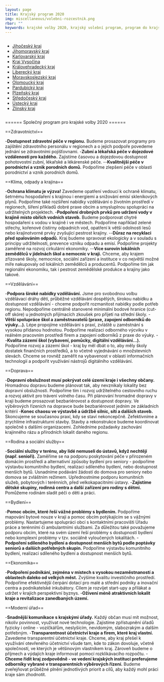 ```yaml
---
layout: page
title: Krajský program 2020
img: miscellaneous/volebni-rozcestnik.png
rbar: ""
keywords: krajské volby 2020, krajský volební program, program do krajských voleb, program pro krajské volby, kraje, krajské zastupitelstvo, program
---
```


<div class="medium-12 large-4 columns o-section-block--medium">

<ul>  
<li><a href="https://jihocesky.pirati.cz/program/">Jihočeský kraj</a></li>
<li><a href="https://jihomoravsky.pirati.cz/program/">Jihomoravský kraj</a></li>
<li><a href="https://karlovarsky.pirati.cz/volby-2020/?pohled=program">Karlovarský kraj</a></li>
<li><a href="https://vysocina.pirati.cz/volby/2020-kraj/?pohled=program">Kraj Vysočina</a></li>
<li><a href="https://piratinakraj.cz/">Královehradecký kraj</a></li>
<li><a href="https://liberecky.pirati.cz/krajske-volby/?pohled=program">Liberecký kraj</a></li>
<li><a href="https://nakrajizmeny.cz/#program">Moravskoslezský kraj</a></li>
<li><a href="https://www.piratistarostove.cz/nasprogram/">Olomoucký kraj</a></li>
<li><a href="https://pardubicky.pirati.cz/volby-2020/?pohled=program">Pardubický kraj</a></li>
<li><a href="https://plzensky.pirati.cz/krajske/?pohled=program">Plzeňský kraj</a></li>
<li><a href="https://stredocesky.pirati.cz/program/">Středočeský kraj</a></li>
<li><a href="https://piratiuk.cz/velky-plan-program/">Ústecký kraj</a></li>
<li><a href="https://zlinsky.pirati.cz/volby-2020/?pohled=program">Zlínský kraj</a></li>
</ul>  
</div>
	
====== Společný program pro krajské volby 2020 ======

==Zdravotnictví==

  -**Dostupnost zdravotní péče v regionu.** Budeme prosazovat programy pro zajištění zdravotního personálu v regionech a o jejich podpoře povedeme jednání se zdravotními pojišťovnami.
  -**Zubní a lékařská péče v dojezdové vzdálenosti pro každého.** Zajistíme časovou a dojezdovou dostupnost pohotovostní zubní, lékařské a lékárenské péče.
  --**Kvalitnější péče v porodnictví a vznik porodních domů.** Podpoříme zlepšení péče v oblasti porodnictví a vznik porodních domů.

==Klima, odpady a krajina==

  -**Ochrana klimatu je výzva!** Zavedeme opatření vedoucí k ochraně klimatu, šetrnému hospodaření s krajinou i energiemi a snižování emisí skleníkových plynů. Podpoříme také rozšíření nabídky vzdělávání o životním prostředí v regionech, šíření příkladů dobré praxe obcím a smysluplnou spolupráci na udržitelných projektech.
  -**Podpoření drobných prvků pro udržení vody v krajině místo obřích vodních staveb.**  Budeme podporovat chytré hospodaření s vodou v krajině i ve městech. Podpoříme například zelené střechy, kořenové čistírny odpadních vod, opatření k větší odolnosti lesů nebo krajinotvorné prvky zvyšující pestrost krajiny.
  --**Důraz na recyklaci před spalováním odpadů.** Kraj budeme spravovat ekologicky a v souladu s principy udržitelnosti, prevence vzniku odpadu a emisí. Podpoříme projekty zaměřené na rozvoj cirkulární ekonomiky.
  --**Více surovin lokálních zemědělců v jídelnách škol a nemocnic v kraji.** Chceme, aby krajem zřizované školy, nemocnice, sociální zařízení a instituce v co největší možné míře nakupovaly od lokálních zemědělců a producentů. Podpoříme tím jak regionální ekonomiku, tak i pestrost zemědělské produkce a krajiny jako takové.

==Vzdělávání==

  -**Podpora široké nabídky vzdělávání.** Jsme pro svobodnou volbu vzdělávací dráhy dětí, průběžné vzdělávání dospělých, širokou nabídku a dostupnost vzdělávání - chceme podpořit rozmanitost nabídky podle potřeb regionu. Nepodpoříme centrálně stanovené minimální bodové hranice (cut-off skóre) u jednotných přijímacích zkoušek pro přijetí na střední školy.
  -**Větší spolupráce škol a zaměstnavatelů (praxe, zapojení odborníků do výuky...).** Lépe propojíme vzdělávání s praxí, zvláště u zaměstnání s vysokou přidanou hodnotou. Podpoříme realizaci odborného výcviku v reálném pracovním prostředí firem a zapojení odborníků z praxe do výuky.
  --**Kvalita zázemí škol (vybavení, pomůcky, digitální vzdělávání...).** Podpoříme rozvoj a zázemí škol - kraj by měl dbát o to, aby měly školy dostatek finančních prostředků, a to včetně vyjednávání o množstevních slevách. Chceme se rovněž zaměřit na vybavenost v oblasti informačních technologií a podpořit využívání nástrojů digitálního vzdělávání.

==Doprava==

  -**Dopravní obslužnost musí pokrývat celé území kraje i všechny občany.** Hromadnou dopravu budeme plánovat tak, aby nevznikaly lokality bez dopravní obslužnosti. Podpoříme tím i rozvoj udržitelného cestovního ruchu a rozvoj aktivit pro trávení volného času. Při plánování hromadné dopravy v kraji budeme prosazovat bezbariérovost a dostupnost dopravy. Ve výběrových řízeních na dopravce bude bezbariérovost jedním ze základních kritérií
  -**Konec chaosu ve výstavbě a údržbě silnic, sítí a dalších staveb.** Skoncujeme se současnou praxí, kdy se staví nekoncepčně. Zefektivníme a zrychlíme infrastrukturní stavby. Stavby a rekonstrukce budeme koordinovat společně s dalšími organizacemi. Zohledníme požadavky zachování krajinného rázu a přírodních lokalit daného regionu.

==Rodina a sociální služby==

  -**Sociální služby v terénu, aby lidé nemuseli do ústavů, když nechtějí (např. senioři).** Zaměříme se na podporu poskytování péče v přirozeném domácím prostředí a alternativní způsoby bydlení pro seniory - podpoříme výstavbu komunitního bydlení, realizaci sdíleného bydlení, nebo dostupnost menších bytů. Usnadníme podávání žádostí do domova pro seniory nebo domova se zvláštním režimem. Upřednostníme podporu komunitních služeb, pobytových i terénních, před velkokapacitními ústavy.
  -**Zajistíme dětské skupiny, rodinná centra a další zařízení pro rodiny s dětmi.** Pomůžeme rodinám sladit péči o děti a práci.

==Bydlení==

  -**Pomoc obcím, které řeší vážné problémy s bydlením.** Podpoříme mapování bytové nouze v kraji a pomoc obcím potýkajícím se s vážnými problémy. Nastartujeme spolupráci obcí s kontaktními pracovišti Úřadu práce a terénními či ambulantními službami. Za důležitou také považujeme podporu obcím, které na svém území řeší problémy s dostupností bydlení nebo komplexní problémy v tzv. sociálně vyloučených lokalitách.
  -**Podpoření sdíleného bydlení a dostupnost menších bytů podle poptávky seniorů a dalších potřebných skupin.** Podpoříme výstavbu komunitního bydlení, realizaci sdíleného bydlení a dostupnost menších bytů.

==Ekonomika==

  -**Podpoření podnikání, zejména v místech s vysokou nezaměstnaností a oblastech daleko od velkých měst.** Zvýšíme kvalitu investičního prostředí. Podpoříme efektivnější čerpání dotací pro malé a střední podniky a inovační centra a podnikatelské inkubátory. Cílem je rozvíjet start-upy a přilákat a udržet v krajích perspektivní byznys.
  -**Oživení méně atraktivních lokalit kraje a revitalizace zanedbaných území.**

==Moderní úřad==

  -**Snadnější komunikace s krajskými úřady.** Každý občan musí mít možnost, nikoliv povinnost, využívat nové technologie. Zajistíme zpřístupnění úřadů fyzicky i online - vozíčkářům, neslyšícím, nevidomým, slabozrakým a dalším potřebným.
  -**Transparentnost účetnictví kraje a firem, které kraj vlastní.** Zavedeme transparentní účetnictví kraje. Chceme, aby kraj přešel k využívání otevřeného účetnictví všude tam, kde to zákon dovoluje, včetně společností, ve kterých je většinovým vlastníkem kraj. Zároveň budeme o příjmech a výdajích kraje informovat pomocí rozklikávacího rozpočtu.
  -**Chceme řídit kraj zodpovědně - ve vedení krajských institucí preferujeme odborníky vybrané v transparentních výběrových řízení.** Budeme zveřejňovat průběžné plnění jednotlivých priorit a cílů, aby každý mohl práci kraje sám zhodnotit.
